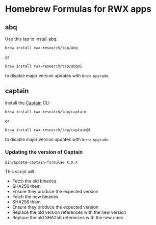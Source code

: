 # Homebrew Formulas for RWX apps

## abq

Use this tap to install [abq](https://abq.build/).

```bash
brew install rwx-research/tap/abq
```

or

```bash
brew install rwx-research/tap/abq@1
```

to disable major version updates with `brew upgrade`.

## captain

Install the [Captain](https://captain.build) CLI:


```bash
brew install rwx-research/tap/captain
```

or

```bash
brew install rwx-research/tap/captain@1
```

to disable major version updates with `brew upgrade`.

### Updating the version of Captain

```sh
bin/update-captain-formulae X.X.X
```

This script will:
- Fetch the old binaries
- SHA256 them
- Ensure they produce the expected version
- Fetch the new binaries
- SHA256 them
- Ensure they produce the expected version
- Replace the old version references with the new version
- Replace the old SHA256 references with the new ones
